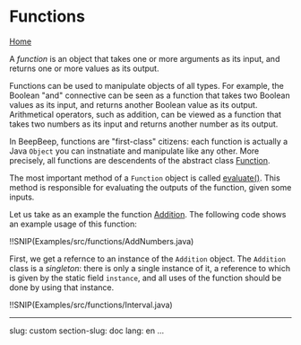 Functions
=========

[Home](index.html)

A *function* is an object that takes one or more arguments as its input, and returns one or more values as its output.

Functions can be used to manipulate objects of all types. For example, the Boolean "and" connective can be seen as a function that takes two Boolean values as its input, and returns another Boolean value as its output. Arithmetical operators, such as addition, can be viewed as a function that takes two numbers as its input and returns another number as its output.

In BeepBeep, functions are "first-class" citizens: each function is actually a Java `Object` you can instnatiate and manipulate like any other. More precisely, all functions are descendents of the abstract class [Function](jdc:ca.uqac.lif.cep.functions.Function).

The most important method of a `Function` object is called <a href="jdm:ca.uqac.lif.cep.functions.Function#evaluate(java.lang.Object[])">evaluate()</a>. This method is responsible for evaluating the outputs of the function, given some inputs.

Let us take as an example the function [Addition](jdc:ca.uqac.lif.cep.numbers.Addition). The following code shows an example usage of this function:

!!SNIP(Examples/src/functions/AddNumbers.java)

First, we get a refernce to an instance of the `Addition` object. The `Addition` class is a *singleton*: there is only a single instance of it, a reference to which is given by the static field `instance`, and all uses of the function should be done by using that instance.


!!SNIP(Examples/src/functions/Interval.java)

<!-- :wrap=soft: -->
---
slug: custom
section-slug: doc
lang: en
...
